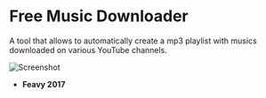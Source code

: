 # Free Music Downloader

A tool that allows to automatically create a mp3 playlist with musics downloaded on various YouTube channels.

![Screenshot](https://image.prntscr.com/image/4CEJ0CqQRMeMeV7S-ExCXg.png)

* **Feavy 2017**
